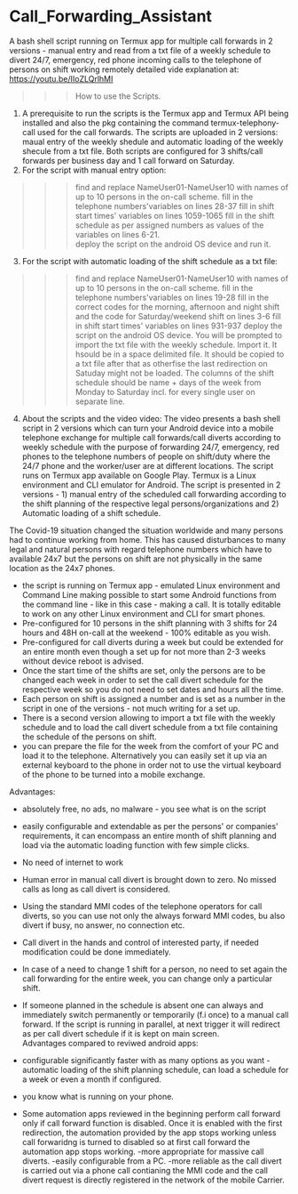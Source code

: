 # Call_Forwarding_Assistant
A bash shell script running on Termux app for multiple call forwards in 2 versions - manual entry and read from a txt file of a weekly schedule to divert 24/7, emergency, red phone incoming calls to the telephone of persons on shift working remotely 
detailed vide explanation at: https://youtu.be/IIoZLQrlhMI
>>> How to use the Scripts. 

1) A prerequisite to run the scripts is the Termux app and Termux API being installed and also the pkg containing the command termux-telephony-call used for the call forwards. 
The scripts are uploaded in 2 versions: maual entry of the weekly shedule and automatic loading of the weekly shecule from a txt file. Both scripts are configured for 3 shifts/call forwards per business day and 1 call forward on Saturday. 
2) For the script with manual entry option: 
>>> find and replace NameUser01-NameUser10 with names of up to 10 persons in the on-call scheme. 
>>> fill in the telephone numbers'variables on lines 28-37 
>>> fill in shift start times' variables on lines 1059-1065
>>> fill in the shift schedule as per assigned numbers as values of the variables on lines 6-21.  
>>> deploy the script on the android OS device and run it. 
3) For the script with automatic loading of the shift schedule as a txt file:
>>> find and replace NameUser01-NameUser10 with names of up to 10 persons in the on-call scheme. 
>>> fill in the telephone numbers'variables on lines 19-28
>>> fill in the correct codes for the morning, afternoon and night shift and the code for Saturday/weekend shift on lines 3-6
>>> fill in shift start times' variables on lines 931-937
>>> deploy the script on the android OS device. You will be prompted to import the txt file with the weekly schedule. Import it. It hsould be in a space delimited file. It should be copied to a txt file after that as otherfise the last redirection on Satuday might not be loaded. The columns of the shift schedule should be name + days of the week from Monday to Saturday incl. for every single user on separate line. 
4) About the scripts and the video video: 
The video presents a bash shell script in 2 versions which can turn your Android device into a  mobile telephone exchange for multiple call forwards/call diverts according to weekly schedule with the purpose of forwarding 24/7, emergency, red phones to the telephone numbers of people on shift/duty where the 24/7 phone and the worker/user are at different locations. The script runs on Termux app available on Google Play. Termux is a Linux environment and CLI emulator for Android. The script is presented in 2 versions - 1) manual entry of the scheduled call forwarding according to the shift planning of the respective legal persons/organizations and 2) Automatic loading of a shift schedule. 

The Covid-19 situation changed the situation worldwide and many persons had to continue working from home. This has caused disturbances to many legal and natural persons with regard telephone numbers which have to available 24x7 but the persons on shift are not physically in the same location as the 24x7 phones. 

- the script is running on Termux app - emulated Linux environment and Command Line making possible to start some Android functions from the command line - like in this case - making a call. It is totally editable to work on any other Linux environment and CLI for smart phones. 
- Pre-configured for 10 persons in the shift planning with 3 shifts for 24 hours and 48H on-call at the weekend - 100% editable as you wish.   
- Pre-configured for call diverts during a week but could be extended for an entire month even though a set up for not more than 2-3 weeks without device reboot is advised.  
- Once the start time of the shifts are set, only the persons are to be changed each week in order to set the call divert schedule for the respective week so you do not need to set dates and hours all the time.  
- Each person on shift is assigned a number and is set as a number in the script in one of the versions  - not much writing for a set up.   
- There is a second version allowing to import a txt file with the weekly schedule and to load the call divert schedule from a txt file containing the schedule of the persons on shift. 
- you can prepare the file for the week from the comfort of your PC and load it to the telephone. Alternatively you can easily set it up via an external keyboard to the phone in order not to use the virtual keyboard of the phone to be turned into a mobile exchange.      

Advantages: 

- absolutely free, no ads, no malware  - you see what is on the script 
- easily configurable and extendable as per the persons' or companies' requirements, it can encompass an entire month of shift planning and load via the automatic loading function with few simple clicks. 
- No need of internet to work 
- Human error in manual call divert is brought down to zero. No missed calls as long as call divert is considered. 
- Using the standard MMI codes of the telephone operators for call diverts, so you can use not only the always forward MMI codes, bu also divert if busy, no answer, no connection etc. 
- Call divert in the hands and control of interested party, if needed modification could be done immediately. 
- In case of a need to change 1 shift for a person, no need to set again the call forwarding for the entire week, you can change only a particular 
shift. 
- If someone planned in the schedule is absent one can always and immediately switch permanently or temporarily (f.i once) to a manual call forward. If the script is  running in parallel, at next trigger it will redirect as per call divert schedule if it is kept on main screen.  
Advantages compared to reviwed android apps: 

- configurable significantly faster with as many options as you want
-automatic loading of the shift planning schedule, can load a schedule for a week or even a month if configured.  
- you know what is running on your phone. 
- Some automation apps reviewed in the beginning perform call forward only if call forward function is disabled. Once it is enabled with the first redirection, the automation provided by the app stops working unless call forwaridng is turned to disabled so at first call forward the automation app stops working.
-more appropriate for massive call diverts.
-easily configurable from a PC.
-more reliable as the call divert is carried out via a phone call contianing the MMI code and the call divert request is directly registered in the network of the mobile Carrier.
